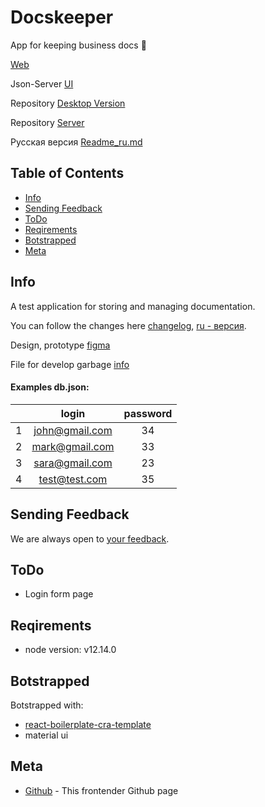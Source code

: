 # Docskeeper
App for keeping business docs :office:

[Web](https://barklim.github.io/DocskeeperWeb/)

Json-Server [UI](https://my-json-server.typicode.com/Barklim/DocskeeperServer)

Repository [Desktop Version](https://github.com/Barklim/Docskeeper)

Repository [Server](https://github.com/Barklim/DocskeeperServer)

Русская версия [Readme_ru.md](https://github.com/Barklim/DocskeeperWeb/blob/master/README_RU.md)

## Table of Contents

- [Info](#info)
- [Sending Feedback](#sending-Feedback)
- [ToDo](#todo)
- [Reqirements](#reqirements)
- [Botstrapped](#botstrapped)
- [Meta](#Meta)

## Info

A test application for storing and managing documentation.

You can follow the changes here [changelog](https://github.com/Barklim/DocskeeperWeb/blob/master/CHANGELOG.md), [ru - версия](https://github.com/Barklim/DocskeeperWeb/blob/master/CHANGELOG_RU.md).

Design, prototype [figma](https://www.figma.com/file/Wz0Bu4QdIA2Zj6RYIAlFR8/DocskeeperWeb?node-id=0%3A10)

File for develop garbage [info](https://github.com/Barklim/DocskeeperWeb/blob/master/g.md)

#### Examples db.json: 

|         |      login      | password  |
| :-----: | :-------------: | :-------: |
|    1    | john@gmail.com  |    34     |
|    2    | mark@gmail.com  |    33     |
|    3    | sara@gmail.com  |    23     |
|    4    | test@test.com   |    35     |

## Sending Feedback

We are always open to [your feedback](https://github.com/Barklim/DocskeeperWeb/issues).

## ToDo

- Login form page

## Reqirements

- node version: v12.14.0

## Botstrapped

Botstrapped with:
- [react-boilerplate-cra-template](https://github.com/react-boilerplate/react-boilerplate-cra-template)
- material ui

## Meta

- [Github](https://github.com/Barklim) - This frontender Github page